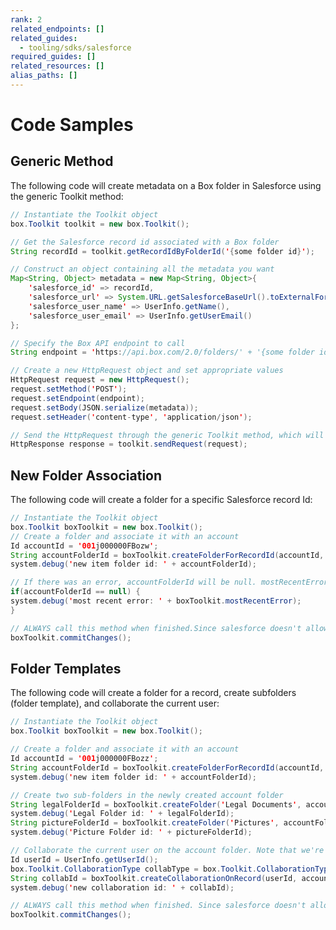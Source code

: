 ```yaml
---
rank: 2
related_endpoints: []
related_guides: 
  - tooling/sdks/salesforce
required_guides: []
related_resources: []
alias_paths: []
---
```


# Code Samples

## Generic Method

The following code will create metadata on a Box folder in Salesforce using the
generic Toolkit method:

<!-- markdownlint-disable line-length -->

<Tabs>
  <Tab title='Apex'>

```java
// Instantiate the Toolkit object
box.Toolkit toolkit = new box.Toolkit();

// Get the Salesforce record id associated with a Box folder
String recordId = toolkit.getRecordIdByFolderId('{some folder id}');

// Construct an object containing all the metadata you want
Map<String, Object> metadata = new Map<String, Object>{
    'salesforce_id' => recordId,
    'salesforce_url' => System.URL.getSalesforceBaseUrl().toExternalForm() + '/' + recordId,
    'salesforce_user_name' => UserInfo.getName(),
    'salesforce_user_email' => UserInfo.getUserEmail()
};

// Specify the Box API endpoint to call
String endpoint = 'https://api.box.com/2.0/folders/' + '{some folder id}' + '/metadata/global/properties';

// Create a new HttpRequest object and set appropriate values
HttpRequest request = new HttpRequest();
request.setMethod('POST');
request.setEndpoint(endpoint);
request.setBody(JSON.serialize(metadata));
request.setHeader('content-type', 'application/json');

// Send the HttpRequest through the generic Toolkit method, which will handle the authentication details
HttpResponse response = toolkit.sendRequest(request);
```

  </Tab>
</Tabs>

<!-- markdownlint-enable line-length -->

## New Folder Association

The following code will create a folder for a specific Salesforce record Id:

<!-- markdownlint-disable line-length -->

<Tabs>
  <Tab title='Apex'>

```java
// Instantiate the Toolkit object
box.Toolkit boxToolkit = new box.Toolkit();
// Create a folder and associate it with an account
Id accountId = '001j000000FBozw';
String accountFolderId = boxToolkit.createFolderForRecordId(accountId, null, true);
system.debug('new item folder id: ' + accountFolderId);

// If there was an error, accountFolderId will be null. mostRecentError will contain the error message
if(accountFolderId == null) {
system.debug('most recent error: ' + boxToolkit.mostRecentError);
}

// ALWAYS call this method when finished.Since salesforce doesn't allow http callouts after dml operations, we need to commit the pending database inserts/updates or we will lose the associations created
boxToolkit.commitChanges();
```

  </Tab>
</Tabs>

<!-- markdownlint-enable line-length -->

## Folder Templates

The following code will create a folder for a record, create subfolders (folder
template), and collaborate the current user:

<!-- markdownlint-disable line-length -->

<Tabs>
  <Tab title='Apex'>

```java
// Instantiate the Toolkit object
box.Toolkit boxToolkit = new box.Toolkit();

// Create a folder and associate it with an account
Id accountId = '001j000000FBozz';
String accountFolderId = boxToolkit.createFolderForRecordId(accountId, null, true);
system.debug('new item folder id: ' + accountFolderId);

// Create two sub-folders in the newly created account folder
String legalFolderId = boxToolkit.createFolder('Legal Documents', accountFolderId, null);
system.debug('Legal Folder id: ' + legalFolderId);
String pictureFolderId = boxToolkit.createFolder('Pictures', accountFolderId, null);
system.debug('Picture Folder id: ' + pictureFolderId);

// Collaborate the current user on the account folder. Note that we're sending false for the optCreateFolder param that shouldn't actually matter since the folder(s) already exists
Id userId = UserInfo.getUserId();
box.Toolkit.CollaborationType collabType = box.Toolkit.CollaborationType.EDITOR;
String collabId = boxToolkit.createCollaborationOnRecord(userId, accountId, collabType, false);
system.debug('new collaboration id: ' + collabId);

// ALWAYS call this method when finished. Since salesforce doesn't allow http callouts after dml operations, we need to commit the pending database inserts/updates or we will lose the associations created
boxToolkit.commitChanges();
```

  </Tab>
</Tabs>

<!-- markdownlint-enable line-length -->

